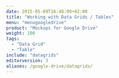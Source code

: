 ```yaml
---
date: 2015-05-09T16:48:09+02:00
title: "Working with Data Grids / Tables"
menu: "menugoogledrive"
product: "Mockups for Google Drive"
weight: 100
tags:
  - "Data Grid"
  - "Table"
include: "datagrids"
editorversion: 3
aliases: /google-drive/datagrids/
---
```

